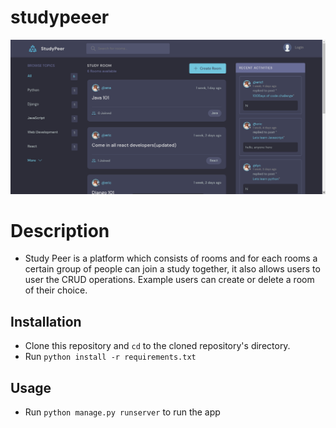 # studypeeer

![screenshot](./static/images/studypeer1.png)

# Description
+ Study Peer is a platform which consists of rooms and for each rooms a certain group of people can join a study together, it also allows users to user the CRUD operations. Example users can create or delete a room of their choice.

## Installation

+ Clone this repository and `cd` to the cloned repository's directory.
+ Run `python install -r requirements.txt`

## Usage

+ Run `python manage.py runserver` to run the app
